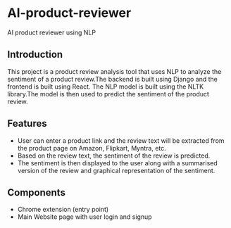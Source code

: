 # AI-product-reviewer
AI product reviewer using NLP

## Introduction
This project is a product review analysis tool that uses NLP to analyze the sentiment of a product review.The backend is built using Django and the frontend is built using React. The NLP model is built using the NLTK library.The model is then used to predict the sentiment of the product review.

## Features
- User can enter a product link and the review text will be extracted from the product page on Amazon, Flipkart, Myntra, etc.
- Based on the review text, the sentiment of the review is predicted.
- The sentiment is then displayed to the user along with a summarised version of the review and graphical representation of the sentiment.

## Components
- Chrome extension (entry point)
- Main Website page with user login and signup